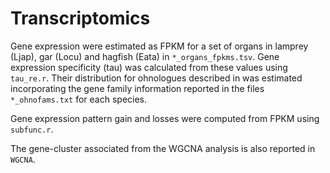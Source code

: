 
# Transcriptomics

Gene expression were estimated as FPKM for a set of organs in lamprey (Ljap), gar (Locu) and hagfish (Eata) in `*_organs_fpkms.tsv`. Gene expression specificity (tau) was calculated from these values using `tau_re.r`. Their distribution for ohnologues described in was estimated incorporating the gene family information reported in the files `*_ohnofams.txt` for each species. 

Gene expression pattern gain and losses were computed from FPKM using `subfunc.r`. 

The gene-cluster associated from the WGCNA analysis is also reported in `WGCNA`. 